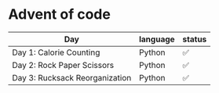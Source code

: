 # Advent of code

| Day                            | language | status |
|--------------------------------|----------|--------|
| Day 1: Calorie Counting        | Python   | ✅      |
| Day 2: Rock Paper Scissors     | Python   | ✅      |
| Day 3: Rucksack Reorganization | Python   | ✅      |
